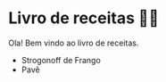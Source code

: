 # Livro de receitas :man_cook:

Ola! Bem vindo ao livro de receitas.

- Strogonoff de Frango
- Pavê

